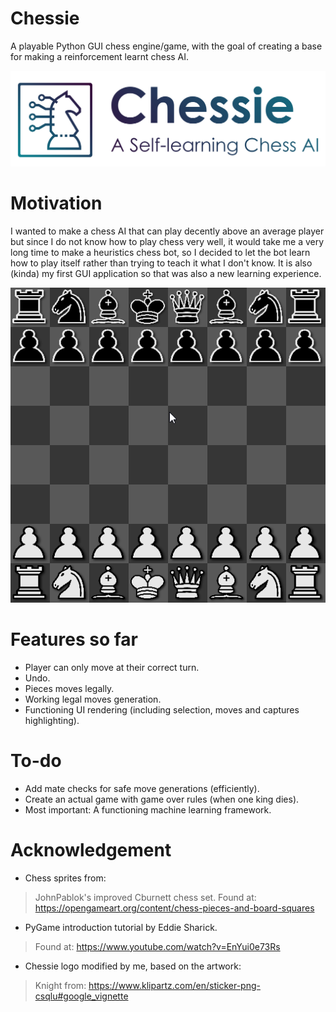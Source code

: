# Chessie
A playable Python GUI chess engine/game, with the goal of creating a base for making a reinforcement learnt chess AI.

![Alt text](sprites/icons/chessie_banner.jpg?raw=true "Chessie.")

# Motivation
I wanted to make a chess AI that can play decently above an average player but since I do not know how to play chess very well, it would take me a very long time to make a heuristics chess bot, so I decided to let the bot learn how to play itself rather than trying to teach it what I don't know.
It is also (kinda) my first GUI application so that was also a new learning experience.

![Alt text](misc/demo_1.gif?raw=true "Demo.")

# Features so far
* Player can only move at their correct turn.
* Undo.
* Pieces moves legally.
* Working legal moves generation.
* Functioning UI rendering (including selection, moves and captures highlighting).

# To-do
* Add mate checks for safe move generations (efficiently).
* Create an actual game with game over rules (when one king dies).
* Most important: A functioning machine learning framework.

# Acknowledgement
* Chess sprites from: 
> JohnPablok's improved Cburnett chess set.
> Found at: https://opengameart.org/content/chess-pieces-and-board-squares

* PyGame introduction tutorial by Eddie Sharick.
> Found at: https://www.youtube.com/watch?v=EnYui0e73Rs

* Chessie logo modified by me, based on the artwork:
> Knight from: https://www.klipartz.com/en/sticker-png-csqlu#google_vignette

